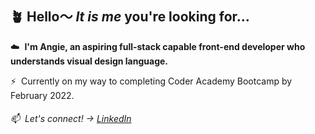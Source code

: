 ## 🪴 Hello〜 *It is me* you're looking for... 

☁️&nbsp;  **I'm Angie, an aspiring full-stack capable front-end developer who understands visual design language.**

⚡&nbsp;  Currently on my way to completing Coder Academy Bootcamp by February 2022. 

###### 📫&nbsp;  Let's connect! →  [LinkedIn](https://www.linkedin.com/in/angiehentri/)



<!--

- 🔭 I’m currently working on ...
- 🌱 I’m currently learning ...
- 👯 I’m looking to collaborate on ...
- 🤔 I’m looking for help with ...
- 💬 Ask me about ...
- 📫 How to reach me: ...
- 😄 Pronouns: ...
- ⚡ Fun fact: ...
-->
